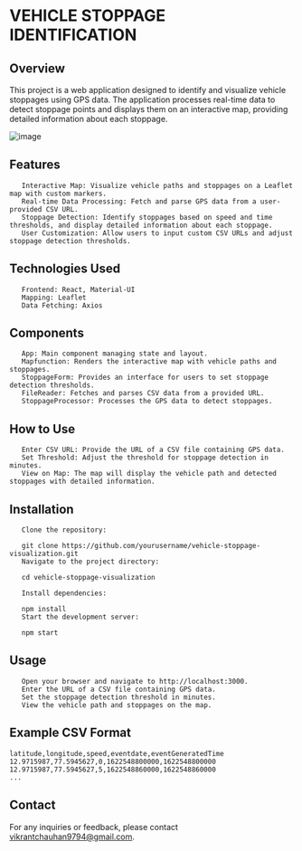 # VEHICLE STOPPAGE IDENTIFICATION 

## Overview
This project is a web application designed to identify and visualize vehicle stoppages using GPS data. The application processes real-time data to detect stoppage points and displays them on an interactive map, providing detailed information about each stoppage.
 
 ![image](https://github.com/vikrant48/Vehical__stoppage_identification/assets/106874326/5be555cf-798d-48c3-9012-e752f3dacc94)


 
## Features
```
   Interactive Map: Visualize vehicle paths and stoppages on a Leaflet map with custom markers.
   Real-time Data Processing: Fetch and parse GPS data from a user-provided CSV URL.
   Stoppage Detection: Identify stoppages based on speed and time thresholds, and display detailed information about each stoppage.
   User Customization: Allow users to input custom CSV URLs and adjust stoppage detection thresholds.
``` 
## Technologies Used
```
   Frontend: React, Material-UI
   Mapping: Leaflet
   Data Fetching: Axios
```
## Components
```
   App: Main component managing state and layout.
   Mapfunction: Renders the interactive map with vehicle paths and stoppages.
   StoppageForm: Provides an interface for users to set stoppage detection thresholds.
   FileReader: Fetches and parses CSV data from a provided URL.
   StoppageProcessor: Processes the GPS data to detect stoppages.
```
## How to Use
```
   Enter CSV URL: Provide the URL of a CSV file containing GPS data.
   Set Threshold: Adjust the threshold for stoppage detection in minutes.
   View on Map: The map will display the vehicle path and detected stoppages with detailed information.
```


## Installation
```
   Clone the repository:

   git clone https://github.com/yourusername/vehicle-stoppage-visualization.git
   Navigate to the project directory:

   cd vehicle-stoppage-visualization
   
   Install dependencies:

   npm install
   Start the development server:

   npm start
```

## Usage
```
   Open your browser and navigate to http://localhost:3000.
   Enter the URL of a CSV file containing GPS data.
   Set the stoppage detection threshold in minutes.
   View the vehicle path and stoppages on the map.
```

 ## Example CSV Format
 ```csv
latitude,longitude,speed,eventdate,eventGeneratedTime
12.9715987,77.5945627,0,1622548800000,1622548800000
12.9715987,77.5945627,5,1622548860000,1622548860000
...

```
## Contact
For any inquiries or feedback, please contact vikrantchauhan9794@gmail.com.


